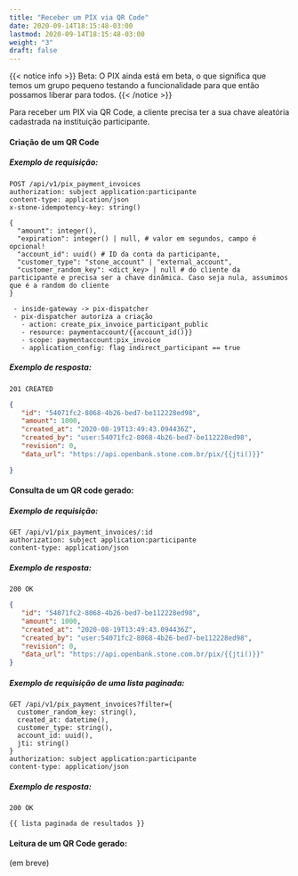 ```yaml
---
title: "Receber um PIX via QR Code"
date: 2020-09-14T18:15:48-03:00
lastmod: 2020-09-14T18:15:48-03:00
weight: "3"
draft: false
---
```

{{< notice info >}}
Beta: O PIX ainda está em beta, o que significa que temos um grupo pequeno testando a funcionalidade para que então possamos liberar para todos.
{{< /notice >}}

Para receber um PIX via QR Code, a cliente precisa ter a sua chave aleatória cadastrada na instituição participante.

#### Criação de um QR Code

##### Exemplo de requisição:
```
POST /api/v1/pix_payment_invoices
authorization: subject application:participante
content-type: application/json
x-stone-idempotency-key: string()
```

```
{
  "amount": integer(),
  "expiration": integer() | null, # valor em segundos, campo é opcional!
  "account_id": uuid() # ID da conta da participante,
  "customer_type": "stone_account" | "external_account",
  "customer_random_key": <dict_key> | null # do cliente da participante e precisa ser a chave dinâmica. Caso seja nula, assumimos que é a random do cliente
}

 - inside-gateway -> pix-dispatcher
 - pix-dispatcher autoriza a criação
   - action: create_pix_invoice_participant_public
   - resource: paymentaccount/{{account_id()}}
   - scope: paymentaccount:pix_invoice
   - application_config: flag indirect_participant == true
```

##### Exemplo de resposta:
```
201 CREATED
```

```json
{
   "id": "54071fc2-8068-4b26-bed7-be112228ed98",
   "amount": 1000,
   "created_at": "2020-08-19T13:49:43.094436Z",
   "created_by": "user:54071fc2-8068-4b26-bed7-be112228ed98",
   "revision": 0,
   "data_url": "https://api.openbank.stone.com.br/pix/{{jti()}}" 

}
```

#### Consulta de um QR code gerado:

##### Exemplo de requisição:
```
GET /api/v1/pix_payment_invoices/:id
authorization: subject application:participante
content-type: application/json
```
##### Exemplo de resposta:
```
200 OK
```

```json
{
   "id": "54071fc2-8068-4b26-bed7-be112228ed98",
   "amount": 1000,
   "created_at": "2020-08-19T13:49:43.094436Z",
   "created_by": "user:54071fc2-8068-4b26-bed7-be112228ed98",
   "revision": 0,
   "data_url": "https://api.openbank.stone.com.br/pix/{{jti()}}" 
}
```
##### Exemplo de requisição de uma lista paginada:
```
GET /api/v1/pix_payment_invoices?filter={
  customer_random_key: string(), 
  created_at: datetime(), 
  customer_type: string(), 
  account_id: uuid(),
  jti: string()
}
authorization: subject application:participante
content-type: application/json
```

##### Exemplo de resposta:
```
200 OK

{{ lista paginada de resultados }}
```

#### Leitura de um QR Code gerado:
(em breve)
